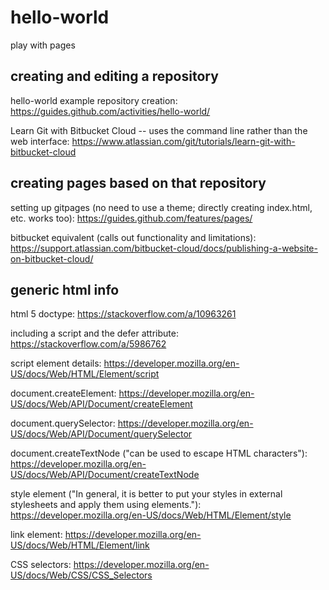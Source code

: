 # hello-world
play with pages

## creating and editing a repository

hello-world example repository creation: https://guides.github.com/activities/hello-world/

Learn Git with Bitbucket Cloud -- uses the command line rather than the web interface: https://www.atlassian.com/git/tutorials/learn-git-with-bitbucket-cloud

## creating pages based on that repository

setting up gitpages (no need to use a theme; directly creating index.html, etc. works too): https://guides.github.com/features/pages/

bitbucket equivalent (calls out functionality and limitations): https://support.atlassian.com/bitbucket-cloud/docs/publishing-a-website-on-bitbucket-cloud/

## generic html info

html 5 doctype: https://stackoverflow.com/a/10963261

including a script and the defer attribute: https://stackoverflow.com/a/5986762

script element details: https://developer.mozilla.org/en-US/docs/Web/HTML/Element/script

document.createElement: https://developer.mozilla.org/en-US/docs/Web/API/Document/createElement

document.querySelector: https://developer.mozilla.org/en-US/docs/Web/API/Document/querySelector

document.createTextNode ("can be used to escape HTML characters"): https://developer.mozilla.org/en-US/docs/Web/API/Document/createTextNode

style element ("In general, it is better to put your styles in external stylesheets and apply them using <link> elements."): https://developer.mozilla.org/en-US/docs/Web/HTML/Element/style

link element: https://developer.mozilla.org/en-US/docs/Web/HTML/Element/link

CSS selectors: https://developer.mozilla.org/en-US/docs/Web/CSS/CSS_Selectors
